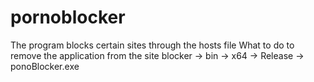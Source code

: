 # pornoblocker
The program blocks certain sites through the hosts file
What to do to remove the application from the site blocker -> bin -> x64 -> Release -> ponoBlocker.exe
